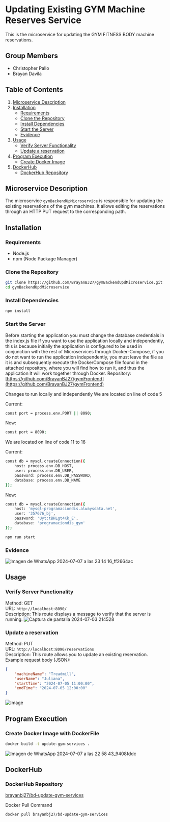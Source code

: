 # Updating Existing GYM Machine Reserves Service

This is the microservice for updating the GYM FITNESS BODY machine reservations.

## Group Members

- Christopher Pallo
- Brayan Davila

## Table of Contents

1. [Microservice Description](#microservice-description)
2. [Installation](#installation)
   - [Requirements](#requirements)
   - [Clone the Repository](#clone-the-repository)
   - [Install Dependencies](#install-dependencies)
   - [Start the Server](#start-the-server)
   - [Evidence](#evidence-create)
3. [Usage](#usage)
   - [Verify Server Functionality](#verify-server-functionality)
   - [Update a reservation](#update-a-reservation)
4. [Program Execution](#program-execution)
   - [Create Docker Image](#create-docker-image)
5. [DockerHub](#dockerhub)
   - [DockerHub Repository](#dockerhub-repository)


## Microservice Description

The microservice `gymBackendUpMicroservice` is responsible for updating the existing reservations of the gym machines. It allows editing the reservations through an HTTP PUT request to the corresponding path.

## Installation

### Requirements

- Node.js
- npm (Node Package Manager)

### Clone the Repository

```sh
git clone https://github.com/BrayanBJ27/gymBackendUpdMicroservice.git
cd gymBackendUpdMicroservice
```

### Install Dependencies
```sh
npm install
```

### Start the Server
Before starting the application you must change the database credentials in the index.js file if you want to use the application locally and independently, this is because initially the application is configured to be used in conjunction with the rest of Microservices through Docker-Compose, if you do not want to run the application independently, you must leave the file as it is and subsequently execute the DockerCompose file found in the attached repository, where you will find how to run it, and thus the application It will work together through Docker.
Repository: [https://github.com/BrayanBJ27/gymFrontend](https://github.com/BrayanBJ27/gymFrontend)

Changes to run locally and independently
We are located on line of code 5

Current:
```sh
const port = process.env.PORT || 8090;
```
New:
```sh
const port = 8090;
```

We are located on line of code 11 to 16

Current:
```sh
const db = mysql.createConnection({
    host: process.env.DB_HOST,
    user: process.env.DB_USER,
    password: process.env.DB_PASSWORD,
    database: process.env.DB_NAME
});
```
New:
```sh
const db = mysql.createConnection({
    host: 'mysql-programaciondis.alwaysdata.net',
    user: '357676_bj',
    password: 'Uyt:tBHLgt4Kk_E',
    database: 'programaciondis_gym'
});

```

```sh
npm run start
```

### Evidence
![Imagen de WhatsApp 2024-07-07 a las 23 14 16_ff2664ac](https://github.com/BrayanBJ27/gymBackendUpdMicroservice/assets/87538474/63291715-c915-4f53-b13c-b56129faf15c)

## Usage

### Verify Server Functionality

Method: GET  
URL: `http://localhost:8090/`  
Description: This route displays a message to verify that the server is running.
![Captura de pantalla 2024-07-03 214528](https://github.com/BrayanBJ27/gymBackendUpdMicroservice/assets/87538474/369a4a65-fb86-482b-80ad-0f67e10e5aba)

### Update a reservation

Method: PUT  
URL: `http://localhost:8090/reservations`  
Description: This route allows you to update an existing reservation.
Example request body (JSON):

```json
{
    "machineName": "Treadmill",
    "userName": "Juliana",
    "startTime": "2024-07-05 11:00:00",
    "endTime": "2024-07-05 12:00:00"
}
```
![image](https://github.com/BrayanBJ27/gymBackendUpdMicroservice/assets/87538474/ba2adb3c-32ac-41bd-9405-0fcd66be5606)

## Program Execution
### Create Docker Image with DockerFile

```sh
docker build -t update-gym-services .
```
![Imagen de WhatsApp 2024-07-07 a las 22 58 43_9408fddc](https://github.com/BrayanBJ27/gymBackendUpdMicroservice/assets/87538474/71a97cfc-4fa1-4014-9b37-c555e2d20808)

## DockerHub
### DockerHub Repository

[brayanbj27/bd-update-gym-services](https://hub.docker.com/r/brayanbj27/bd-update-gym-services)

Docker Pull Command
```sh
docker pull brayanbj27/bd-update-gym-services
```
